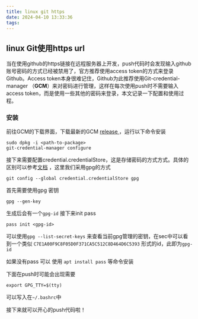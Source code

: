 ```yaml
---
title: linux git https
date: 2024-04-10 13:33:36
tags:
---
```


## linux Git使用https url

当在使用github的https链接在远程服务器上开发，push代码时会发现输入github账号密码的方式已经被禁用了，官方推荐使用access token的方式来登录Github。Access token本身很难记住，Github为此推荐使用Git-credential-manager （**GCM**）来对密码进行管理，这样在每次使用push时不需要输入access token，而是使用一些其他的密码来登录，本文记录一下配置和使用过程。

### 安装

前往GCM的下载界面，下载最新的GCM [release ](https://github.com/git-ecosystem/git-credential-manager/releases/latest)，运行以下命令安装

```
sudo dpkg -i <path-to-package>
git-credential-manager configure
```

接下来需要配置credential.credentialStore，这是存储密码的方式方式。具体的区别可以参考[文档](https://github.com/git-ecosystem/git-credential-manager/blob/main/docs/credstores.md) ，这里我们采用gpg的方式

```
git config --global credential.credentialStore gpg
```

首先需要使用gpg 密钥

```shell
gpg --gen-key
```

生成后会有一个`gpg-id` 接下来init pass

```
pass init <gpg-id>
```

可以使用`gpg --list-secret-keys` 来查看当前gpg管理的密钥，在sec中可以看到一个类似 `C7E1A00F9C8F05D0F371CA5C512C8D464D6C5393` 形式的id，此即为`gpg-id`

如果没有pass 可以 使用 `apt install pass` 等命令安装

下面在push时可能会出现需要

```
export GPG_TTY=$(tty)
```

可以写入在`~/.bashrc`中

接下来就可以开心的push代码啦！
